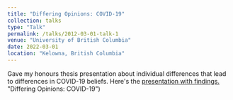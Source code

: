 ```yaml
---
title: "Differing Opinions: COVID-19"
collection: talks
type: "Talk"
permalink: /talks/2012-03-01-talk-1
venue: "University of British Columbia"
date: 2022-03-01
location: "Kelowna, British Columbia"
---
```


Gave my honours thesis presentation about individual differences that lead to differences in COVID-19 beliefs. Here's the [presentation with findings.](https://drive.google.com/file/d/1H3_cQqEXI-ayrUqMcpX_3JuEt053oTNw/view?usp=drive_link) "Differing Opinions: COVID-19")
